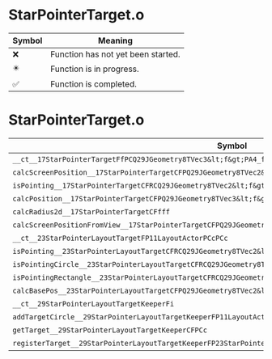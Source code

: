 # StarPointerTarget.o
| Symbol | Meaning 
| ------------- | ------------- 
| :x: | Function has not yet been started. 
| :eight_pointed_black_star: | Function is in progress. 
| :white_check_mark: | Function is completed. 


# StarPointerTarget.o
| Symbol | Decompiled? |
| ------------- | ------------- |
| `__ct__17StarPointerTargetFfPCQ29JGeometry8TVec3&lt;f&gt;PA4_fQ29JGeometry8TVec3&lt;f&gt;` | :x: |
| `calcScreenPosition__17StarPointerTargetCFPQ29JGeometry8TVec2&lt;f&gt;` | :x: |
| `isPointing__17StarPointerTargetCFRCQ29JGeometry8TVec2&lt;f&gt;ff` | :x: |
| `calcPosition__17StarPointerTargetCFPQ29JGeometry8TVec3&lt;f&gt;` | :x: |
| `calcRadius2d__17StarPointerTargetCFfff` | :x: |
| `calcScreenPositionFromView__17StarPointerTargetCFPQ29JGeometry8TVec2&lt;f&gt;RCQ29JGeometry8TVec3&lt;f&gt;` | :x: |
| `__ct__23StarPointerLayoutTargetFP11LayoutActorPCcPCc` | :x: |
| `isPointing__23StarPointerLayoutTargetCFRCQ29JGeometry8TVec2&lt;f&gt;` | :x: |
| `isPointingCircle__23StarPointerLayoutTargetCFRCQ29JGeometry8TVec2&lt;f&gt;` | :x: |
| `isPointingRectangle__23StarPointerLayoutTargetCFRCQ29JGeometry8TVec2&lt;f&gt;` | :x: |
| `calcBasePos__23StarPointerLayoutTargetCFPQ29JGeometry8TVec2&lt;f&gt;` | :x: |
| `__ct__29StarPointerLayoutTargetKeeperFi` | :x: |
| `addTargetCircle__29StarPointerLayoutTargetKeeperFP11LayoutActorPCcfRCQ29JGeometry8TVec2&lt;f&gt;PCc` | :x: |
| `getTarget__29StarPointerLayoutTargetKeeperCFPCc` | :x: |
| `registerTarget__29StarPointerLayoutTargetKeeperFP23StarPointerLayoutTarget` | :x: |
